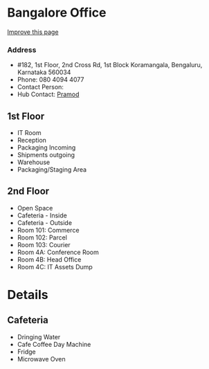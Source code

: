 # Bangalore Office
[Improve this page](https://github.com/shoppre-tech/docs/edit/master/src/offices/bangalore.md)

### Address
 - #182, 1st Floor, 2nd Cross Rd, 1st Block Koramangala, Bengaluru, Karnataka 560034
 - Phone: 080 4094 4077
 - Contact Person: 
 - Hub Contact: [Pramod](/employees/pramod.html)

## 1st Floor
- IT Room
- Reception
- Packaging Incoming
- Shipments outgoing
- Warehouse
- Packaging/Staging Area

## 2nd Floor
- Open Space
- Cafeteria - Inside
- Cafeteria - Outside
- Room 101: Commerce
- Room 102: Parcel
- Room 103: Courier
- Room 4A: Conference Room
- Room 4B: Head Office
- Room 4C: IT Assets Dump


# Details

## Cafeteria
- Dringing Water
- Cafe Coffee Day Machine
- Fridge
- Microwave Oven
